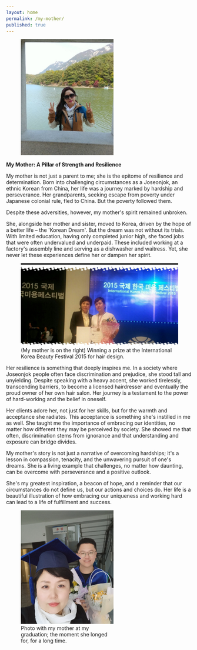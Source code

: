 ```yaml
---
layout: home
permalink: /my-mother/
published: true
---
```

<figure style="width: 50%" class="align-center">
  <img src="/assets/images/mother-1.jpg" alt="">
</figure>

**My Mother: A Pillar of Strength and Resilience**

My mother is not just a parent to me; she is the epitome of resilience and determination. Born into challenging circumstances as a Joseonjok, an ethnic Korean from China, her life was a journey marked by hardship and perseverance. Her grandparents, seeking escape from poverty under Japanese colonial rule, fled to China. But the poverty followed them.

Despite these adversities, however, my mother's spirit remained unbroken.

She, alongside her mother and sister, moved to Korea, driven by the hope of a better life – the 'Korean Dream'. But the dream was not without its trials. With limited education, having only completed junior high, she faced jobs that were often undervalued and underpaid. These included working at a factory's assembly line and serving as a dishwasher and waitress. Yet, she never let these experiences define her or dampen her spirit.

<figure style="width: 85%" class="align-center">
  <img src="/assets/images/mother-2.png" alt="">
  <figcaption>(My mother is on the right) Winning a prize at the International Korea Beauty Festival 2015 for hair design.</figcaption>
</figure>


Her resilience is something that deeply inspires me. In a society where Joseonjok people often face discrimination and prejudice, she stood tall and unyielding. Despite speaking with a heavy accent, she worked tirelessly, transcending barriers, to become a licensed hairdresser and eventually the proud owner of her own hair salon. Her journey is a testament to the power of hard-working and the belief in oneself.

Her clients adore her, not just for her skills, but for the warmth and acceptance she radiates. This acceptance is something she's instilled in me as well. She taught me the importance of embracing our identities, no matter how different they may be perceived by society. She showed me that often, discrimination stems from ignorance and that understanding and exposure can bridge divides.

My mother's story is not just a narrative of overcoming hardships; it's a lesson in compassion, tenacity, and the unwavering pursuit of one's dreams. She is a living example that challenges, no matter how daunting, can be overcome with perseverance and a positive outlook.

She's my greatest inspiration, a beacon of hope, and a reminder that our circumstances do not define us, but our actions and choices do. Her life is a beautiful illustration of how embracing our uniqueness and working hard can lead to a life of fulfillment and success.

<figure style="width: 50%" class="align-center">
  <img src="/assets/images/mother-3.jpg" alt="">
  <figcaption>Photo with my mother at my graduation; the moment she longed for, for a long time.</figcaption>
</figure>

